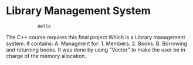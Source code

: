 # Library Management System
                Hello
 The C++ course requires this final project Which is a Library management system.
 It contains:
 A. Managment for:
    1. Members.
    2. Books.
B. Borrowing and returning books.
It was done by using "Vector" to make the user be in charge of the memory allocation.
